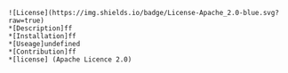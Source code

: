     ![License](https://img.shields.io/badge/License-Apache_2.0-blue.svg?raw=true)
    *[Description]ff
    *[Installation]ff
    *[Useage]undefined
    *[Contribution]ff
    *[license] (Apache Licence 2.0)
